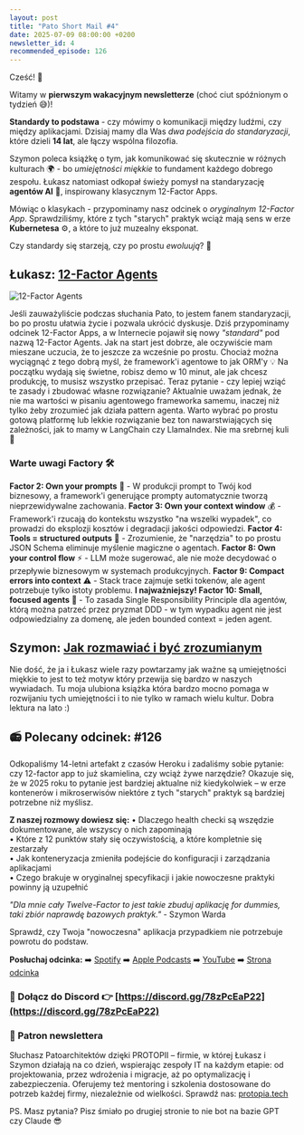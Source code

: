 ```yaml
---
layout: post
title: "Pato Short Mail #4"
date: 2025-07-09 08:00:00 +0200
newsletter_id: 4
recommended_episode: 126
---
```


Cześć! 👋

Witamy w **pierwszym wakacyjnym newsletterze** (choć ciut spóźnionym o tydzień 😅)!

**Standardy to podstawa** - czy mówimy o komunikacji między ludźmi, czy między aplikacjami. Dzisiaj mamy dla Was _dwa podejścia do standaryzacji_, które dzieli **14 lat**, ale łączy wspólna filozofia.

Szymon poleca książkę o tym, jak komunikować się skutecznie w różnych kulturach 🌍 - bo _umiejętności miękkie_ to fundament każdego dobrego zespołu. Łukasz natomiast odkopał świeży pomysł na standaryzację **agentów AI** 🤖, inspirowany klasycznym 12-Factor Apps.

Mówiąc o klasykach - przypominamy nasz odcinek o _oryginalnym 12-Factor App_. Sprawdziliśmy, które z tych "starych" praktyk wciąż mają sens w erze **Kubernetesa** ⚙️, a które to już muzealny eksponat.

Czy standardy się starzeją, czy po prostu _ewoluują_? 🤔


## Łukasz: [12-Factor Agents](https://github.com/humanlayer/12-factor-agents)

![12-Factor Agents](https://patoarchitekci.io/assets/img/mail/2025-07-09-lukasz.png)

Jeśli zauważyliście podczas słuchania Pato, to jestem fanem standaryzacji, bo po prostu ułatwia życie i pozwala ukrócić dyskusje.
Dziś przypominamy odcinek 12-Factor Apps, a w Internecie pojawił się nowy _"standard"_ pod nazwą 12-Factor Agents.
Jak na start jest dobrze, ale oczywiście mam mieszane uczucia, że to jeszcze za wcześnie po prostu.
Chociaż można wyciągnąć z tego dobrą myśl, że framework'i agentowe to jak ORM'y 💡 Na początku wydają się świetne, robisz demo w 10 minut, ale jak chcesz produkcję, to musisz wszystko przepisać. Teraz pytanie - czy lepiej wziąć te zasady i zbudować własne rozwiązanie?
Aktualnie uważam jednak, że nie ma wartości w pisaniu agentowego frameworka samemu, inaczej niż tylko żeby zrozumieć jak działa pattern agenta. Warto wybrać po prostu gotową platformę lub lekkie rozwiązanie bez ton nawarstwiających się zależności, jak to mamy w LangChain czy LlamaIndex. Nie ma srebrnej kuli 🎯
### Warte uwagi Factory 🛠️
**Factor 2: Own your prompts** 📝 - W produkcji prompt to Twój kod biznesowy, a framework'i generujące prompty automatycznie tworzą nieprzewidywalne zachowania.
**Factor 3: Own your context window** 💰 - Framework'i rzucają do kontekstu wszystko "na wszelki wypadek", co prowadzi do eksplozji kosztów i degradacji jakości odpowiedzi.
**Factor 4: Tools = structured outputs** 🔧 - Zrozumienie, że "narzędzia" to po prostu JSON Schema eliminuje myślenie magiczne o agentach.
**Factor 8: Own your control flow** ⚡ - LLM może sugerować, ale nie może decydować o przepływie biznesowym w systemach produkcyjnych.
**Factor 9: Compact errors into context** ⚠️ - Stack trace zajmuje setki tokenów, ale agent potrzebuje tylko istoty problemu.
**I najważniejszy! Factor 10: Small, focused agents** 🎯 - To zasada Single Responsibility Principle dla agentów, którą można patrzeć przez pryzmat DDD - w tym wypadku agent nie jest odpowiedzialny za domenę, ale jeden bounded context = jeden agent.


## Szymon: [Jak rozmawiać i być zrozumianym](https://www.goodreads.com/book/show/22085568-the-culture-map)


Nie dość, że ja i Łukasz wiele razy powtarzamy jak ważne są umiejętności miękkie to jest to też motyw który przewija się bardzo w naszych wywiadach. Tu moja ulubiona książka która bardzo mocno pomaga w rozwijaniu tych umiejętności i to nie tylko w ramach wielu kultur. Dobra lektura na lato :)



## 📻 Polecany odcinek: #126

Odkopaliśmy 14-letni artefakt z czasów Heroku i zadaliśmy sobie pytanie: czy 12-factor app to już skamielina, czy wciąż żywe narzędzie? Okazuje się, że w 2025 roku to pytanie jest bardziej aktualne niż kiedykolwiek – w erze kontenerów i mikroserwisów niektóre z tych "starych" praktyk są bardziej potrzebne niż myślisz.

**Z naszej rozmowy dowiesz się:**
• Dlaczego health checki są wszędzie dokumentowane, ale wszyscy o nich zapominają  
• Które z 12 punktów stały się oczywistością, a które kompletnie się zestarzały  
• Jak konteneryzacja zmieniła podejście do konfiguracji i zarządzania aplikacjami  
• Czego brakuje w oryginalnej specyfikacji i jakie nowoczesne praktyki powinny ją uzupełnić

_"Dla mnie cały Twelve-Factor to jest takie zbuduj aplikację for dummies, taki zbiór naprawdę bazowych praktyk."_ - Szymon Warda

Sprawdź, czy Twoja "nowoczesna" aplikacja przypadkiem nie potrzebuje powrotu do podstaw.


**Posłuchaj odcinka:**
➡️ [Spotify](https://open.spotify.com/episode/25HVjn94fj1SMGwqVvZzb4)
➡️ [Apple Podcasts](https://podcasts.apple.com/pl/podcast/12-factor-app-skamielina-czy-nadal-%C5%BCywe/id1477067604?i=1000673536870&uo=4)
➡️ [YouTube](https://www.youtube.com/watch?v=D6L-tlycBgA)
➡️ [Strona odcinka](https://patoarchitekci.io/126/)


### 🤝 Dołącz do Discord 👉 [https://discord.gg/78zPcEaP22](https://discord.gg/78zPcEaP22)

### 🏢 Patron newslettera
Słuchasz Patoarchitektów dzięki PROTOPII – firmie, w której Łukasz i Szymon działają na co dzień, wspierając zespoły IT na każdym etapie: od projektowania, przez wdrożenia i migracje, aż po optymalizację i zabezpieczenia. Oferujemy też mentoring i szkolenia dostosowane do potrzeb każdej firmy, niezależnie od wielkości. Sprawdź nas: [protopia.tech](https://protopia.tech/)

PS. Masz pytania? Pisz śmiało po drugiej stronie to nie bot na bazie GPT czy Claude 😎